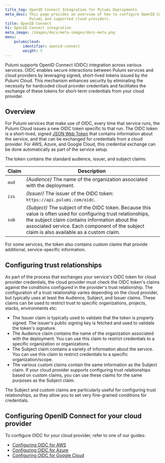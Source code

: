 ```yaml
---
title_tag: OpenID Connect Integration for Pulumi Deployments
meta_desc: This page provides an overview of how to configure OpenID Connect integration between
           Pulumi and supported cloud providers.
title: OpenID Connect
h1: OpenID Connect integration
meta_image: /images/docs/meta-images/docs-meta.png
menu:
    pulumicloud:
        identifier: openid-connect
        weight: 5
---
```


Pulumi supports OpenID Connect (OIDC) integration across various services. OIDC enables secure interactions between Pulumi services and cloud providers by leveraging signed, short-lived tokens issued by the Pulumi Cloud. This mechanism enhances security by eliminating the necessity for hardcoded cloud provider credentials and facilitates the exchange of these tokens for short-term credentials from your cloud provider.

## Overview

For Pulumi services that make use of OIDC, every time that service runs, the Pulumi Cloud issues a new OIDC token specific to that run. The OIDC token is a short-lived, signed [JSON Web Token](https://jwt.io) that contains information about the service, and that can be exchanged for credentials from a cloud provider. For AWS, Azure, and Google Cloud, this credential exchange can be done automatically as part of the service setup.

The token contains the standard audience, issuer, and subject claims:

| Claim | Description                                                                                                                                                                                                                                                                                                                                                                                                                   |
|-------|-------------------------------------------------------------------------------------------------------------------------------------------------------------------------------------------------------------------------------------------------------------------------------------------------------------------------------------------------------------------------------------------------------------------------------|
| `aud` | _(Audience)_ The name of the organization associated with the deployment.                                                                                                                                                                                                                                                                                                                                                     |
| `iss` | _(Issuer)_ The issuer of the OIDC token: `https://api.pulumi.com/oidc`.                                                                                                                                                                                                                                                                                                                                                       |
| `sub` | _(Subject)_ The subject of the OIDC token. Because this value is often used for configuring trust relationships, the subject claim contains information about the associated service. Each component of the subject claim is also available as a custom claim. |

For some services, the token also contains custom claims that provide additional, service-specific information.

## Configuring trust relationships

As part of the process that exchanges your service's OIDC token for cloud provider credentials, the cloud provider must check the OIDC token's claims against the conditions configured in the provider's trust relationship. The configuration of a trust relationship varies depending on the cloud provider, but typically uses at least the Audience, Subject, and Issuer claims. These claims can be used to restrict trust to specific organizations, projects, stacks, environments etc:

- The Issuer claim is typically used to validate that the token is properly signed. The issuer's public signing key is fetched and used to validate the token's signature.
- The Audience claim contains the name of the organization associated with the deployment. You can use this claim to restrict credentials to a specific organization or organizations.
- The Subject claim contains a variety of information about the service. You can use this claim to restrict credentials to a specific organization/scope.
- The various custom claims contain the same information as the Subject claim. If your cloud provider supports configuring trust relationships based on custom claims, you can use these claims for the same purposes as the Subject claim.

The Subject and custom claims are particularly useful for configuring trust relationships, as they allow you to set very fine-grained conditions for credentials.

## Configuring OpenID Connect for your cloud provider

To configure OIDC for your cloud provider, refer to one of our guides:

- [Configuring OIDC for AWS](/docs/pulumi-cloud/oidc/aws/)
- [Configuring OIDC for Azure](/docs/pulumi-cloud/oidc/azure/)
- [Configuring OIDC for Google Cloud](/docs/pulumi-cloud/oidc/gcp/)

